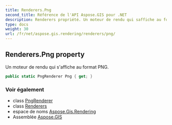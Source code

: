```yaml
---
title: Renderers.Png
second_title: Référence de l'API Aspose.GIS pour .NET
description: Renderers propriété. Un moteur de rendu qui saffiche au format PNG.
type: docs
weight: 30
url: /fr/net/aspose.gis.rendering/renderers/png/
---
```

## Renderers.Png property

Un moteur de rendu qui s'affiche au format PNG.

```csharp
public static PngRenderer Png { get; }
```

### Voir également

* class [PngRenderer](../../../aspose.gis.rendering.formats.png/pngrenderer/)
* class [Renderers](../)
* espace de noms [Aspose.Gis.Rendering](../../renderers/)
* Assemblée [Aspose.GIS](../../../)


